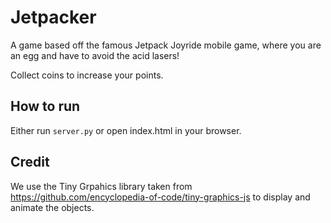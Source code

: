 # Jetpacker

A game based off the famous Jetpack Joyride mobile game, where you are an egg and have to avoid the acid lasers! 

Collect coins to increase your points. 

## How to run

Either run `server.py` or open index.html in your browser. 

## Credit

We use the Tiny Grpahics library taken from https://github.com/encyclopedia-of-code/tiny-graphics-js to display and animate the objects.
